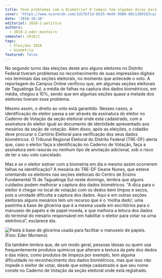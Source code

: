 ```yaml
---
title: Teve problemas com a Biometria? O Campus tem algumas dicas para você
cover: 'https://www.ucarecdn.com/1d1fbf1d-b635-4ed4-9986-00c1309163ca/'
date: '2018-10-28'
editorial: 2018-2-politica
authors:
  - 2018-2-eder-monteiro
semester: 2018/2
tags:
  - Eleições 2018
  - biometria
featured: false
---
```

No segundo turno das eleições deste ano alguns eleitores no Distrito Federal tiveram problemas no reconhecimento de suas impressões digitais nos terminais das seções eleitorais, no momento que antecede o voto. A reportagem do Campus Online verificou que, em algumas seções eleitorais de Taguatinga Sul, a média de falhas na captura dos dados biométricos, em média, chegou a 10%, sendo que em algumas seções quase a metade dos eleitores tiveram esse problema.

Mesmo assim, o direito ao voto está garantido. Nesses casos, a identificação do eleitor passa a ser através da assinatura do eleitor no Caderno de Votação da seção eleitoral onde está cadastrado, com a assinatura do eleitor igual ao documento de identidade apresentado aos mesários da seção de votação. Além disso, após as eleições, o cidadão deve procurar o Cartório Eleitoral para verificação dos seus dados biométricos. O Tribunal Regional Eleitoral do Distrito Federal (TRE-DF) alerta que, caso o eleitor faça a identificação no Caderno de Votação, faça a assinatura sem rasuras ou nenhum tipo de anotação adicional, sob o risco de ter o seu voto cancelado.

Mas e se o eleitor estiver com a biometria em dia e mesmo assim ocorrerem falhas na identificação? A mesária do TRE-DF Geane Nunes, que esteve orientando os eleitores nas seções eleitorais do Centro de Ensino Fundamental 15 de Taguatinga Sul neste domingo, lembra que alguns cuidados podem melhorar a captura dos dados biométricos. “A dica para o eleitor é chegar no local de votação com os dedos bem limpos e secos, pois a umidade dificulta a captura dos dados. Aqui e em outras seções eleitorais alguns mesários tem um recurso que é o ‘molha dedo’, uma pastinha à base de glicerina que é a mesma usada em escritórios para o manuseio de papéis e de papel moeda, e que melhora a leitura dos dados do terminal do mesário responsável em habilitar o eleitor para votar na urna eletrônica”, esclarece ela.

![Pasta à base de glicerina usada para facilitar o manuseio de papeis. (Foto: Eder Monteiro)](https://www.ucarecdn.com/68bee71c-2b1d-44ae-bc33-29f1945cb479/)

Ela também lembra que, de um modo geral, pessoas idosas ou quem usa frequentemente produtos químicos que alteram a textura da pele dos dedos e das mãos, como produtos de limpeza por exemplo, tem alguma dificuldade no reconhecimento dos dados biométricos, mas que isso não impede o eleitor de votar, desde que esteja cadastrado e que seu nome conste no Caderno de Votação da seção eleitoral onde está registrado.
